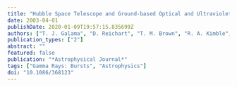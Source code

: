 ```yaml
---
title: "Hubble Space Telescope and Ground-based Optical and Ultraviolet Observations of GRB 010222"
date: 2003-04-01
publishDate: 2020-01-09T19:57:15.835699Z
authors: ["T. J. Galama", "D. Reichart", "T. M. Brown", "R. A. Kimble", "P. A. Price", "E. Berger", "D. A. Frail", "S. R. Kulkarni", "S. A. Yost", "A. Gal-Yam", "J. S. Bloom", "F. A. Harrison", "R. Sari", "D. Fox", "S. G. Djorgovski"]
publication_types: ["2"]
abstract: ""
featured: false
publication: "*Astrophysical Journal*"
tags: ["Gamma Rays: Bursts", "Astrophysics"]
doi: "10.1086/368123"
---
```


